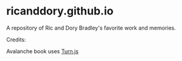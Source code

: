 # ricanddory.github.io
A repository of Ric and Dory Bradley's favorite work and memories.


Credits:

Avalanche book uses [Turn.js](http://www.turnjs.com)
